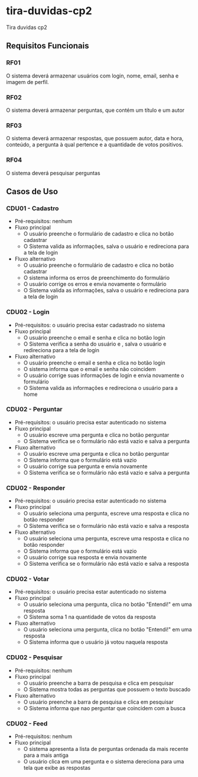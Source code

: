 # tira-duvidas-cp2
Tira duvidas cp2

## Requisitos Funcionais

### RF01

O sistema deverá armazenar usuários com login, nome, email, senha e imagem de perfil.

### RF02

O sistema deverá armazenar perguntas, que contém um título e um autor

### RF03

O sistema deverá armazenar respostas, que possuem autor, data e hora, conteúdo, a pergunta à qual pertence e a quantidade de votos positivos.

### RF04

O sistema deverá pesquisar perguntas

## Casos de Uso

### CDU01 - Cadastro
  - Pré-requisitos: nenhum
  - Fluxo principal
    + O usuário preenche o formulário de cadastro e clica no botão cadastrar
    + O Sistema valida as informações, salva o usuário e redireciona para a tela de login
  - Fluxo alternativo
    + O usuário preenche o formulário de cadastro e clica no botão cadastrar
    + O sistema informa os erros de preenchimento do formulário
    + O usuário corrige os erros e envia novamente o formulário
    + O Sistema valida as informações, salva o usuário e redireciona para a tela de login

### CDU02 - Login
  - Pré-requisitos: o usuário precisa estar cadastrado no sistema
  - Fluxo principal
    + O usuário preenche o email e senha e clica no botão login
    + O Sistema verifica a senha do usuário e , salva o usuário e redireciona para a tela de login
  - Fluxo alternativo
    + O usuário preenche o email e senha e clica no botão login
    + O sistema informa que o email e senha não coincidem
    + O usuário corrige suas informações de login e envia novamente o formulário
    + O Sistema valida as informações e redireciona o usuário para a home

### CDU02 - Perguntar
  - Pré-requisitos: o usuário precisa estar autenticado no sistema
  - Fluxo principal
    + O usuário escreve uma pergunta e clica no botão perguntar
    + O Sistema verifica se o formulário não está vazio e salva a pergunta
  - Fluxo alternativo
    + O usuário escreve uma pergunta e clica no botão perguntar
    + O Sistema informa que o formulário está vazio
    + O usuário corrige sua pergunta e envia novamente
    + O Sistema verifica se o formulário não está vazio e salva a pergunta

### CDU02 - Responder
  - Pré-requisitos: o usuário precisa estar autenticado no sistema
  - Fluxo principal
    + O usuário seleciona uma pergunta, escreve uma resposta e clica no botão responder
    + O Sistema verifica se o formulário não está vazio e salva a resposta
  - Fluxo alternativo
    + O usuário seleciona uma pergunta, escreve uma resposta e clica no botão responder
    + O Sistema informa que o formulário está vazio
    + O usuário corrige sua resposta e envia novamente
    + O Sistema verifica se o formulário não está vazio e salva a resposta

### CDU02 - Votar
  - Pré-requisitos: o usuário precisa estar autenticado no sistema
  - Fluxo principal
    + O usuário seleciona uma pergunta, clica no botão "Entendi!" em uma resposta
    + O Sistema soma 1 na quantidade de votos da resposta
  - Fluxo alternativo
    + O usuário seleciona uma pergunta, clica no botão "Entendi!" em uma resposta
    + O Sistema informa que o usuário já votou naquela resposta
    
### CDU02 - Pesquisar
  - Pré-requisitos: nenhum
  - Fluxo principal
    + O usuário preenche a barra de pesquisa e clica em pesquisar
    + O Sistema mostra todas as perguntas que possuem o texto buscado
  - Fluxo alternativo
    + O usuário preenche a barra de pesquisa e clica em pesquisar
    + O Sistema informa que nao perguntar que coincidem com a busca
    
### CDU02 - Feed
  - Pré-requisitos: nenhum
  - Fluxo principal
    + O sistema apresenta a lista de perguntas ordenada da mais recente para a mais antiga
    + O usuário clica em uma pergunta e o sistema dereciona para uma tela que exibe as respostas
    
    
